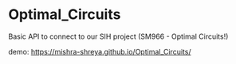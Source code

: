 # Optimal_Circuits

Basic API to connect to our SIH project (SM966 - Optimal Circuits!)

demo: https://mishra-shreya.github.io/Optimal_Circuits/
